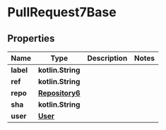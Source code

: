 
# PullRequest7Base

## Properties
Name | Type | Description | Notes
------------ | ------------- | ------------- | -------------
**label** | **kotlin.String** |  | 
**ref** | **kotlin.String** |  | 
**repo** | [**Repository6**](Repository6.md) |  | 
**sha** | **kotlin.String** |  | 
**user** | [**User**](User.md) |  | 



